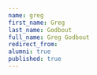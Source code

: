 ```yaml
---
name: greg
first_name: Greg
last_name: Godbout
full_name: Greg Godbout
redirect_from: 
alumni: true
published: true
---
```


